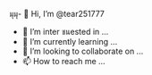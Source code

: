 มุมุ- 👋 Hi, I’m @tear251777
- 👀 I’m inter
ชนested in ...
- 🌱 I’m currently learning ...
- 💞️ I’m looking to collaborate on ...
- 📫 How to reach me ...

<!---
tear251777/tear251777 is a ✨ special ✨ repository because its `README.md` (this file) appears on your GitHub profile.
You can click the Preview link to take a look at your changes.
--->
